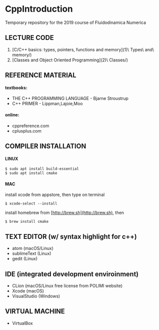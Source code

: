 # CppIntroduction
Temporary repository for the 2019 course of Fluidodinamica Numerica
## LECTURE CODE
1. [C/C++ basics: types, pointers, functions and memory](1\)\ Types\ and\ memory/)
2. [Classes and Object Oriented Programming](2\)\ Classes/)

## REFERENCE MATERIAL
#### textbooks:
- THE C++ PROGRAMMING LANGUAGE - Bjarne Stroustrup
- C++ PRIMER - Lippman,Lajoie,Moo
#### online:
- cppreference.com
- cplusplus.com
## COMPILER INSTALLATION
#### LINUX
```
$ sudo apt install build-essential
$ sudo apt install cmake
```
#### MAC
install xcode from appstore, then type on terminal
```
$ xcode-select --install
```
install homebrew from [http://brew.sh](http://brew.sh), then
```
$ brew install cmake
```
## TEXT EDITOR (w/ syntax highlight for c++)
- atom (macOS/Linux)
- sublimeText (Linux)
- gedit (Linux)
## IDE (integrated development enviroinment)
- CLion (macOS/Linux free license from POLIMI website)
- Xcode (macOS)
- VisualStudio (Windows)
## VIRTUAL MACHINE
- VirtualBox
